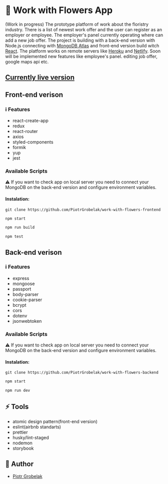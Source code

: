
# :hibiscus: Work with Flowers App

(Work in progress) The prototype platform of work about the floristry industry. There is a list of newest work offer and the user can register as an employer or employee. The employer's panel currently operating where can add a new job offer. The project is building with a back-end version with Node.js connecting with [MongoDB Atlas](https://www.mongodb.com/cloud/atlas/lp/try2?utm_source=google&utm_campaign=gs_footprint_row_search_brand_atlas_desktop&utm_term=mongodb%20atlas&utm_medium=cpc_paid_search&utm_ad=e&gclid=Cj0KCQjw3ZX4BRDmARIsAFYh7ZKG_9zUPKFszrN0Q80FQpH4ahH603Cq0Ib_1GafBa_GW-MOmxBhnA8aAiy5EALw_wcB) and front-end version build witch [React](https://github.com/facebook/create-react-app). The platform works on remote servers like [Heroku](https://dashboard.heroku.com/) and [Netlify](https://www.netlify.com/). Soon will be implemented new features like employee's panel. editing job offer, google maps api etc.

## [Currently live version](https://work-with-flowers.netlify.app/)

## Front-end verison

### :information_source: Features
- react-create-app
- redux
- react-router
- axios
- styled-components
- formik
- yup
- jest

### Available Scripts
:warning: If you want to check app on local server you need to connect your MongoDB on the back-end version and configure environment variables.

#### Instalation:
```
git clone https://github.com/PiotrGrobelak/work-with-flowers-frontend
```
```bash
npm start
```
```bash
npm run build
```
```bash
npm test
```
## Back-end verison

### :information_source: Features
- express
- mongoose
- passport
- body-parser
- cookie-parser
- bcrypt
- cors
- dotenv
- jsonwebtoken

### Available Scripts
:warning: If you want to check app on local server you need to connect your MongoDB on the back-end version and configure environment variables.
#### Instalation:
```
git clone https://github.com/PiotrGrobelak/work-with-flowers-backend
```
```bash
npm start
```
```bash
npm run dev
```

## :zap: Tools
- atomic design pattern(front-end version)
- eslint(airbnb standarts)
- prettier
- husky/lint-staged
- nodemon
- storybook

## :boy: Author
-  [Piotr Grobelak](https://grobelakpiotr.pl/)



